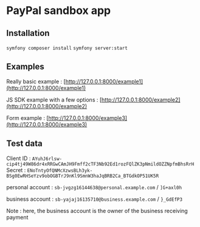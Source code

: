 # PayPal sandbox app

## Installation

`symfony composer install`
`symfony server:start`

## Examples

Really basic example : [http://127.0.0.1:8000/example1](http://127.0.0.1:8000/example1)

JS SDK example with a few options : [http://127.0.0.1:8000/example2](http://127.0.0.1:8000/example2)

Form example : [http://127.0.0.1:8000/example3](http://127.0.0.1:8000/example3)

## Test data

Client ID : `AYuhJ6rlsw-cip4tj49W86dr4xRRGwCAmJH9Fmff2cTF3Nb92Ed1rozFQlZK3pNmildOZZNpfmBhsRrH`
Secret : `ENoTntyOfQNMcXzwsBLh3yk-BSg0EwRHSeYzv9obOGBTrJ9nKl9SmnW3haJqBRB2Ca_BTGdkOP51UK5R`

personal account : `sb-jvgzg16144638@personal.example.com` / `]G+axl0h`

business account : `sb-yajaj16135710@business.example.com` / `}_GdEfP3`

Note : here, the business account is the owner of the business receiving payment
